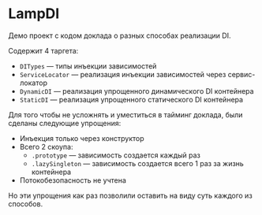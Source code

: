 # LampDI

Демо проект с кодом доклада о разных способах реализации DI.

Содержит 4 таргета:

- `DITypes` — типы инъекции зависимостей
- `ServiceLocator` — реализация инъекции зависимостей через сервис-локатор
- `DynamicDI` — реализация упрощенного динамического DI контейнера
- `StaticDI` — реализация упрощенного статического DI контейнера

Для того чтобы не усложнять и уместиться в тайминг доклада, были сделаны следующие упрощения:

- Инъекция только через конструктор
- Всего 2 скоупа:
    - `.prototype` — зависимость создается каждый раз
    - `.lazySingleton` — зависимость создается всего 1 раз за жизнь контейнера
- Потокобезопасность не учтена

Но эти упрощения как раз позволили оставить на виду суть каждого из способов.
